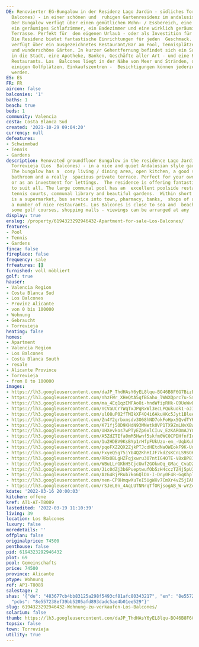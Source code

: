```yaml
---
DE: Renovierter EG-Bungalow in der Residenz Lago Jardin - südliches Torrevieja (Los
  Balcones) - in einer schönen und  ruhigen Gartenresidenz im andalusischen Stil.
  Der Bungalow verfügt über einen gemütlichen Wohn- / Essbereich, eine  offene Küche,
  ein geräumiges Schlafzimmer, ein Badezimmer und eine wirklich geräumige private
  Terrasse. Perfekt für  den eigenen Urlaub - oder als Investition für die Vermietung.
  Die Residenz bietet fantastische Einrichtungen für jeden  Geschmack. Der große Gemeinschaftspool
  verfügt über ein ausgezeichnetes Restaurant/Bar am Pool, Tennisplätze,  eine Gemeinschaftsbibliothek
  und wunderschöne Gärten. In kurzer Gehentfernung befindet sich ein Supermarkt, eine  Busverbindung
  in die Stadt, eine Apotheke, Banken, Geschäfte aller Art - und eine Reihe von netten
  Restaurants. Los  Balcones liegt in der Nähe von Meer und Stränden, dem Jachthafen,
  einigen Golfplätzen, Einkaufszentren -  Besichtigungen können jederzeit arrangiert
  werden.
ES: ES
FR: FR
aircon: false
balconies: '1'
baths: 1
beach: true
beds: 1
community: Valencia
costa: Costa Blanca Sud
created: '2021-10-29 09:04:20'
currency: null
defeatures:
- Schwimmbad
- Tennis
- Gardens
description: Renovated groundfloor Bungalow in the residence Lago Jardin - southern
  Torrevieja (Los  Balcones) - in a nice and quiet Andalusian style garden residence.
  The bungalow has a  cosy living / dining area, open kitchen, a good sized bedroom,
  bathroom and a really  spacious private terrace. Perfect for your own holidays -
  or as an investment for lettings.  The residence is offering fantastic facilities
  to suit all. The large communal pool has an  excellent poolside restaurant/bar,
  tennis courts, communal library and beautiful gardens.  Within short walking distance
  is a supermarket, bus service into town, pharmacy, banks,  shops of all kind - and
  a number of nice restaurants. Los Balcones is close to sea and  beaches, the marina,
  some golf courses, shopping malls - viewings can be arranged at any  time.
display: true
enslug: /property/6194323292946432-Apartment-for-sale-Los-Balcones/
features:
- Pool
- Tennis
- Gardens
finca: false
fireplace: false
frequency: sale
frfeatures: []
furnished: voll möbliert
golf: true
hauser:
- Valencia Region
- Costa Blanca Sud
- Los Balcones
- Provinz Alicante
- von 0 bis 100000
- Wohnung
- Gebraucht
- Torrevieja
heating: false
homes:
- Apartment
- Valencia Region
- Los Balcones
- Costa Blanca South
- resale
- Alicante Province
- Torrevieja
- from 0 to 100000
images:
- https://lh3.googleusercontent.com/daJP_ThdHAsY6yEL8lqu-BO46B8F6G7BizEfCiTWI8SoNYn24hV2CRkSdgwNwsorFtN2Z3H2ppt4j02rHVIxicVIwc1jIMsu=w640-rj-e30-l100
- https://lh3.googleusercontent.com/nhzFWr_XHeQtA5qfBGaho_lWWXQprc7u-Smu_iySs23yiqGGXFY7_qgJwTtNpJaijgVl3GkDGH94YpnquE7eYLtIUD8MVr0Tmus=w640-rj-e30-l100
- https://lh3.googleusercontent.com/ma_4Eq1qzEMFAoOi-hndWfipRHk-G9UeWwE9EcQ5LnhLx5ONWvqXJlbGW4Y59diY20pyRQ_YueN8NdvXM-eEc7U2vWo1WRkUcqk=w640-rj-e30-l100
- https://lh3.googleusercontent.com/nCVaUCr7WqTxJPqRxWl3ecLPQukuok1-oJIwDKBu8HKOccLOpJnlqZk2pDawtVhEsAqrFiouzfyuB_xsLQ4vdnjNNqovIxPGqA=w640-rj-e30-l100
- https://lh3.googleusercontent.com/ulO8uP02fTMIkXF4Q4i6AkuHKc5Jyt1BleA7ACpgxyTz0WbVHzb4ZIhvJxiPYtdfA3xlHBT8JSNOn4Jdzh1QgSv_yFJPRlkJWA=w640-rj-e30-l100
- https://lh3.googleusercontent.com/Zn4Y2grbxmsdv3O68hND7okFoHpx5QvdTYRluhN-WOqU7bCHegSPoWL98x9BxVdDlbgoXQMb5GwzWKqRqoBO0NW25ztBxsak=w640-rj-e30-l100
- https://lh3.googleusercontent.com/K71fj50D9KHdN93MNetk0VP1TX9ZmLNvXBwU1Lzr-mgKTFOCjnv0k1_AEgCtPH4Q_s-IOpDJgzywJlon_Y6NdgQ45gLdaAIj=w640-rj-e30-l100
- https://lh3.googleusercontent.com/UHXevkos7wPTyEZp6xlCIuv_EzKAROmAJYG6Rh__84QMoBFM0SGOIS7yXRKYxpktSfdH2wUkFL8ZIQb11WN2oS38rQcyRtsitQ=w640-rj-e30-l100
- https://lh3.googleusercontent.com/A5ZdZTEfa0mM5Hwnf5skfm0WC0CPDHfnfIqH2jGnk9PqjYMHZ6exu9lm5HbfithV1RsdjwPrFuubIke5vdVDpA038jZ2RrStYQ=w640-rj-e30-l100
- https://lh3.googleusercontent.com/1u2HDBV9KsBYp1rHfpFUkUzo-em_-UqbXuk3V8hzvWVUyW6fv8uq391pjyZhwD_8EdhzKNMbI42DujxGYR114iI-0siJkOPEtA=w640-rj-e30-l100
- https://lh3.googleusercontent.com/pqoFXZ2QX2ZjkPTJcdHEtdNaOWEokF9K-UnZZk66KOmvZKzxH0EEyTWGBjTieVEjKMQjDN0P9Cod2X26mTFwI9tkCAyWwI6OtQ=w640-rj-e30-l100
- https://lh3.googleusercontent.com/FxyeQ5g75jYb4Q2KhHIJF7kdZsKCnLS9SOKtrnhdCF6LDN4bN8sCumOh4MdEhGR4yYEp8Y312x3NkmX_V6Q3z7BRwG2sz5es=w640-rj-e30-l100
- https://lh3.googleusercontent.com/RRx0BLgHZFqjxwru307ntIG4OTE-V8xBP8IrsMjW9vDiJ_wJKnNoAKEQV25w41o5pUTFfCtT_VbJpmY23enG0I8eyWi5iBbimPg=w640-rj-e30-l100
- https://lh3.googleusercontent.com/WBuLLrGKhH5CjcUwf2GOkwOq_GMac_CvaDZl7QA2iJxK-C837ZICHXoQNeiLEMV8zYITzckLRqRCJDEUNk8K5dVayr3RZoi2TA=w640-rj-e30-l100
- https://lh3.googleusercontent.com/Jic0dZj3b6PueptwufOb5zH4cczTZ4j5pU35LIjuuCSUpOKKCvoMiV8jQq7GYI7vfhjLz0eY0RNyw6afWXgzLujq_-skVCQuyZQ=w640-rj-e30-l100
- https://lh3.googleusercontent.com/AzG4RjPRub7ko6QlDV-I-Dny0F4R-GqKhpl0ZEWudQGhO4tTlurM1KeBA6pjjO6Xi_-Tir5aID5JX9zIi0eqeSjrMohvzRlT=w640-rj-e30-l100
- https://lh3.googleusercontent.com/nen-CP9HmqwXuTeI5UgWXv7CmXr4vZ5jIAbNB5FP9YHofrkvHD02O4Pld9EEJww58Y2KUvnxJ770fnwObTAaUXZwy9ErTfH6=w640-rj-e30-l100
- https://lh3.googleusercontent.com/rSJeL0n_4AqLUTNNrqTfORjsogAB_W-wYZcEc92HRDp5oUkZzquqdeVBQi0v_yJJH2WRnYeMHvooi7kiMPZ5MXvIaeKTECes=w640-rj-e30-l100
kdate: '2022-03-16 20:00:03'
kitchen: offene
kref: AT1-AT-T8089
lastedited: '2022-03-19 11:10:39'
living: 39
location: Los Balcones
luxury: false
moredetails: ''
offplan: false
originalprice: 74500
penthouse: false
pid: 6194323292946432
plot: 69
pool: Gemeinschafts
price: 74500
province: Alicante
ptype: Wohnung
ref: AP1-T8089
salestage: 2
shas: '{"de": "483677cb4bb83125a298f5493cf81afc80343217", "en": "8e557238ef39bb5205afd893dadc5ae4b01ee529",
  "pcbs": "8e557238ef39bb5205afd893dadc5ae4b01ee529"}'
slug: 6194323292946432-Wohnung-zu-verkaufen-Los-Balcones/
solarium: false
thumb: https://lh3.googleusercontent.com/daJP_ThdHAsY6yEL8lqu-BO46B8F6G7BizEfCiTWI8SoNYn24hV2CRkSdgwNwsorFtN2Z3H2ppt4j02rHVIxicVIwc1jIMsu=w400-h240-n-rj-e30-l100
topsix: false
town: Torrevieja
utility: true
---
```

